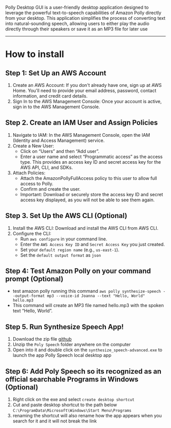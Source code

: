 Polly Desktop GUI is a user-friendly desktop application designed to leverage the powerful text-to-speech capabilities of Amazon Polly directly from your desktop. This application simplifies the process of converting text into natural-sounding speech, allowing users to either play the audio directly through their speakers or save it as an MP3 file for later use

---

# How to install

## Step 1: Set Up an AWS Account
1. Create an AWS Account: If you don't already have one, sign up at AWS Home. You'll need to provide your email address, password, contact information, and credit card details.
2. Sign In to the AWS Management Console: Once your account is active, sign in to the AWS Management Console.

## Step 2. Create an IAM User and Assign Policies
1. Navigate to IAM: In the AWS Management Console, open the IAM (Identity and Access Management) service.
2. Create a New User:
    - Click on “Users” and then “Add user”.
    - Enter a user name and select “Programmatic access” as the access type. This provides an access key ID and secret access key for the AWS API, CLI, and SDKs.
3. Attach Policies:
    - Attach the AmazonPollyFullAccess policy to this user to allow full access to Polly.
    - Confirm and create the user.
    - Important: Download or securely store the access key ID and secret access key displayed, as you will not be able to see them again.

## Step 3. Set Up the AWS CLI (Optional)
1. Install the AWS CLI: Download and install the AWS CLI from AWS CLI.
2. Configure the CLI:
    - Run `aws configure` in your command line.
    - Enter the `AWS Access Key ID` and `Secret Access Key` you just created.
    - Set your `default region name` (e.g., `us-east-1`).
    - Set the `default output format` as `json`
    
## Step 4: Test Amazon Polly on your command prompt (Optional)
- test amazon polly running this command `aws polly synthesize-speech --output-format mp3 --voice-id Joanna --text "Hello, World" hello.mp3`
- This command will create an MP3 file named hello.mp3 with the spoken text “Hello, World”.

## Step 5. Run Synthesize Speech App!
1. Download the zip file [github](https://github.com/dylinstoen/Polly-Speech/) 
2. Unzip the `Poly Speech` folder anywhere on the computer
3. Open into it and double click on the `synthesize_speech-advanced.exe` to launch the app Polly Speech local desktop app

## Step 6: Add Poly Speech so its recognized as an official searchable Programs in Windows (Optional)
1. Right click on the exe and select `create desktop shortcut` 
2. Cut and paste desktop shortcut to the path below `C:\ProgramData\Microsoft\Windows\Start Menu\Programs`
3. renaming the shortcut will also rename how the app appears when you search for it and it will not break the link
